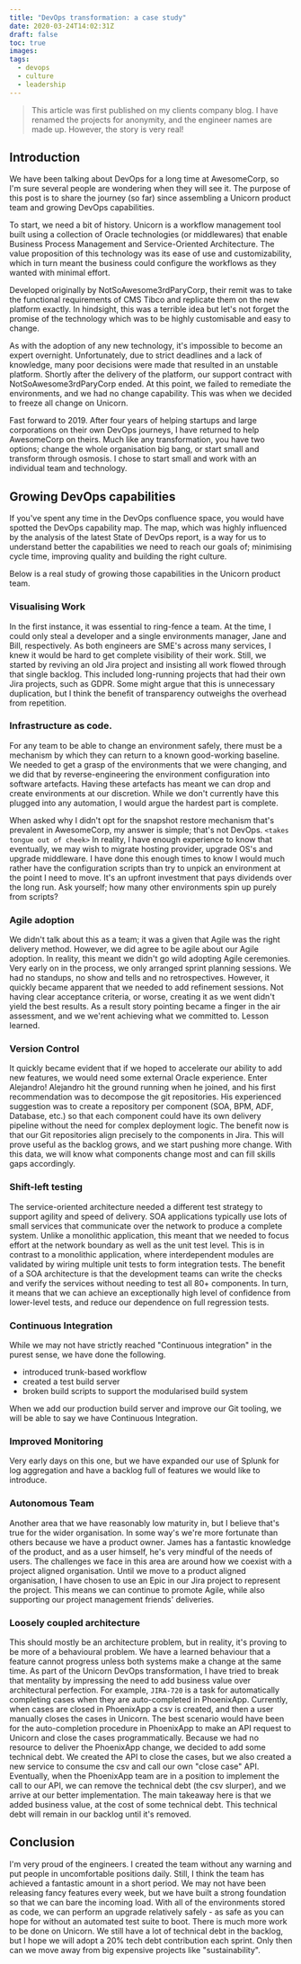 ```yaml
---
title: "DevOps transformation: a case study"
date: 2020-03-24T14:02:31Z
draft: false
toc: true
images:
tags:
  - devops
  - culture
  - leadership
---
```


> This article was first published on my clients company blog. I have renamed the projects for anonymity, and the engineer names are made up. However, the story is very real!

## Introduction
We have been talking about DevOps for a long time at AwesomeCorp, so I'm sure several people are wondering when they will see it. The purpose of this post is to share the journey (so far) since assembling a Unicorn product team and growing DevOps capabilities.

To start, we need a bit of history. Unicorn is a workflow management tool built using a collection of Oracle technologies (or middlewares) that enable Business Process Management and Service-Oriented Architecture. The value proposition of this technology was its ease of use and customizability, which in turn meant the business could configure the workflows as they wanted with minimal effort.

Developed originally by NotSoAwesome3rdParyCorp, their remit was to take the functional requirements of CMS Tibco and replicate them on the new platform exactly. In hindsight, this was a terrible idea but let's not forget the promise of the technology which was to be highly customisable and easy to change.

As with the adoption of any new technology, it's impossible to become an expert overnight. Unfortunately, due to strict deadlines and a lack of knowledge, many poor decisions were made that resulted in an unstable platform. Shortly after the delivery of the platform, our support contract with NotSoAwesome3rdParyCorp ended. At this point, we failed to remediate the environments, and we had no change capability. This was when we decided to freeze all change on Unicorn.

Fast forward to 2019. After four years of helping startups and large corporations on their own DevOps journeys, I have returned to help AwesomeCorp on theirs. Much like any transformation, you have two options; change the whole organisation big bang, or start small and transform through osmosis. I chose to start small and work with an individual team and technology. 

## Growing DevOps capabilities
If you've spent any time in the DevOps confluence space, you would have spotted the DevOps capability map. The map, which was highly influenced by the analysis of the latest State of DevOps report, is a way for us to understand better the capabilities we need to reach our goals of; minimising cycle time, improving quality and building the right culture.

Below is a real study of growing those capabilities in the Unicorn product team.

### Visualising Work
In the first instance, it was essential to ring-fence a team. At the time, I could only steal a developer and a single environments manager, Jane and Bill, respectively. As both engineers are SME's across many services, I knew it would be hard to get complete visibility of their work. Still, we started by reviving an old Jira project and insisting all work flowed through that single backlog. This included long-running projects that had their own Jira projects, such as GDPR. Some might argue that this is unnecessary duplication, but I think the benefit of transparency outweighs the overhead from repetition.

### Infrastructure as code. 
For any team to be able to change an environment safely, there must be a mechanism by which they can return to a known good-working baseline. We needed to get a grasp of the environments that we were changing, and we did that by reverse-engineering the environment configuration into software artefacts. Having these artefacts has meant we can drop and create environments at our discretion. While we don't currently have this plugged into any automation, I would argue the hardest part is complete.

When asked why I didn't opt for the snapshot restore mechanism that's prevalent in AwesomeCorp, my answer is simple; that's not DevOps. `<takes tongue out of cheek>` In reality, I have enough experience to know that eventually, we may wish to migrate hosting provider, upgrade OS's and upgrade middleware. I have done this enough times to know I would much rather have the configuration scripts than try to unpick an environment at the point I need to move. It's an upfront investment that pays dividends over the long run. Ask yourself; how many other environments spin up purely from scripts?

### Agile adoption
We didn't talk about this as a team; it was a given that Agile was the right delivery method. However, we did agree to be agile about our Agile adoption. In reality, this meant we didn't go wild adopting Agile ceremonies. Very early on in the process, we only arranged sprint planning sessions. We had no standups, no show and tells and no retrospectives. However, it quickly became apparent that we needed to add refinement sessions. Not having clear acceptance criteria, or worse, creating it as we went didn't yield the best results. As a result story pointing became a finger in the air assessment, and we we'rent achieving what we committed to.  Lesson learned.

### Version Control
It quickly became evident that if we hoped to accelerate our ability to add new features, we would need some external Oracle experience. Enter Alejandro! Alejandro hit the ground running when he joined, and his first recommendation was to decompose the git repositories. His experienced suggestion was to create a repository per component (SOA, BPM, ADF, Database, etc.) so that each component could have its own delivery pipeline without the need for complex deployment logic. The benefit now is that our Git repositories align precisely to the components in Jira. This will prove useful as the backlog grows, and we start pushing more change. With this data, we will know what components change most and can fill skills gaps accordingly.

### Shift-left testing
The service-oriented architecture needed a different test strategy to support agility and speed of delivery. SOA applications typically use lots of small services that communicate over the network to produce a complete system. Unlike a monolithic application, this meant that we needed to focus effort at the network boundary as well as the unit test level. This is in contrast to a monolithic application, where interdependent modules are validated by wiring multiple unit tests to form integration tests. The benefit of a SOA architecture is that the development teams can write the checks and verify the services without needing to test all 80+ components. In turn, it means that we can achieve an exceptionally high level of confidence from lower-level tests, and reduce our dependence on full regression tests.

### Continuous Integration
While we may not have strictly reached "Continuous integration" in the purest sense, we have done the following.
* introduced trunk-based workflow
* created a test build server
* broken build scripts to support the modularised build system

When we add our production build server and improve our Git tooling, we will be able to say we have Continuous Integration.

### Improved Monitoring
Very early days on this one, but we have expanded our use of Splunk for log aggregation and have a backlog full of features we would like to introduce.

### Autonomous Team
Another area that we have reasonably low maturity in, but I believe that's true for the wider organisation. In some way's we're more fortunate than others because we have a product owner. James has a fantastic knowledge of the product, and as a user himself, he's very mindful of the needs of users. The challenges we face in this area are around how we coexist with a project aligned organisation. Until we move to a product aligned organisation, I have chosen to use an Epic in our Jira project to represent the project. This means we can continue to promote Agile, while also supporting our project management friends' deliveries.

### Loosely coupled architecture
This should mostly be an architecture problem, but in reality, it's proving to be more of a behavioural problem. We have a learned behaviour that a feature cannot progress unless both systems make a change at the same time. 
As part of the Unicorn DevOps transformation, I have tried to break that mentality by impressing the need to add business value over architectural perfection. For example, `JIRA-720` is a task for automatically completing cases when they are auto-completed in PhoenixApp. Currently, when cases are closed in PhoenixApp a csv is created, and then a user manually closes the cases in Unicorn. The best scenario would have been for the auto-completion procedure in PhoenixApp to make an API request to Unicorn and close the cases programmatically. Because we had no resource to deliver the PhoenixApp change, we decided to add some technical debt. We created the API to close the cases, but we also created a new service to consume the csv and call our own "close case" API. Eventually, when the PhoenixApp team are in a position to implement the call to our API, we can remove the technical debt (the csv slurper), and we arrive at our better implementation. The main takeaway here is that we added business value, at the cost of some technical debt. This technical debt will remain in our backlog until it's removed.

## Conclusion
I'm very proud of the engineers. I created the team without any warning and put people in uncomfortable positions daily. Still, I think the team has achieved a fantastic amount in a short period. We may not have been releasing fancy features every week, but we have built a strong foundation so that we can bare the incoming load. With all of the environments stored as code, we can perform an upgrade relatively safely - as safe as you can hope for without an automated test suite to boot.
There is much more work to be done on Unicorn. We still have a lot of technical debt in the backlog, but I hope we will adopt a 20% tech debt contribution each sprint. Only then can we move away from big expensive projects like "sustainability".